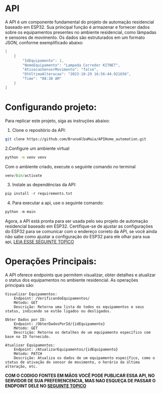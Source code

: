 
# API 

A API é um componente fundamental do projeto de automação residencial baseado em ESP32. Sua principal função é armazenar e fornecer dados sobre os equipamentos presentes no ambiente residencial, como lâmpadas e sensores de movimento. Os dados são estruturados em um formato JSON, conforme exemplificado abaixo:

```cpp
[
    {
        "IdEquipamento": 1,
        "NomeEquipamento": "Lampada Corredor KITNET",
        "AtivacaoSensorMovimento": "false",
        "DtUltimaAlteracao": "2023-10-29 16:56:44.921656",
        "Time": "08:30 AM"
    }
]
```
# Configurando projeto:

Para replicar este projeto, siga as instruções abaixo:

1. Clone o repositório da API:
```bash
git clone https://github.com/BrunoAlbuMaia/APIHome_automation.git
```
2.Configure um ambiente virtual
```bash
python -m venv venv
``` 
Com o ambiente criado, execute o seguinte comando no terminal
```py
venv/bin/activate
```

3. Instale as dependências da API:

```py
pip install -r requirements.txt
```

4. Para executar a api, use o seguinte comando:
```py
python -m main
```

Agora, a API está pronta para ser usada pelo seu projeto de automação residencial baseado em ESP32. Certifique-se de ajustar as configurações do ESP32 para se comunicar com o endereço correto da API, se você ainda não sabe como ajustar a configuração do ESP32 para ele olhar para sua api, [LEIA ESSE SEGUINTE TOPICO](https://github.com/BrunoAlbuMaia/Home_-automation-Esp32-#configura%C3%A7%C3%A3o-do-ambiente-de-desenvolvimento-ide-arduino)



# Operações Principais:

A API oferece endpoints que permitem visualizar, obter detalhes e atualizar o status dos equipamentos no ambiente residencial. As operações principais são:

    Visualizar Equipamentos:
        Endpoint: /VerificandoEquipamentos/
        Método: GET
        Descrição: Retorna uma lista de todos os equipamentos e seus status, indicando se estão ligados ou desligados.

    Obter Dados por ID:
        Endpoint: /ObterDadosPorId/{idEquipamento}
        Método: GET
        Descrição: Retorna os detalhes de um equipamento específico com base no ID fornecido.

    Atualizar Equipamentos:
        Endpoint: /AtualizarEquipamentos/{idEquipamento}
        Método: PATCH
        Descrição: Atualiza os dados de um equipamento específico, como o status de ativação do sensor de movimento, o horário da última alteração, etc.

**COM O CODIGO FONTES EM MÃOS VOCÊ PODE PUBLICAR ESSA API, NO SERVIDOR DE SUA PREFERENCENCIA, MAS NAO ESQUEÇA DE PASSAR O ENDPOINT DELE NO [SEGUINTE TOPICO](https://github.com/BrunoAlbuMaia/Home_-automation-Esp32-#configura%C3%A7%C3%A3o-do-ambiente-de-desenvolvimento-ide-arduino)**
